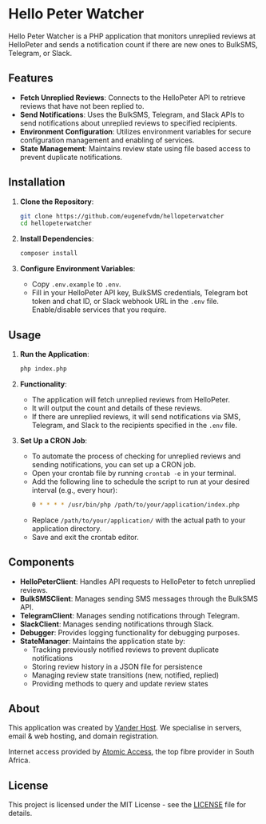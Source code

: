 # Hello Peter Watcher

Hello Peter Watcher is a PHP application that monitors unreplied reviews at HelloPeter and sends a notification count if there are new ones to BulkSMS, Telegram, or Slack.

## Features

- **Fetch Unreplied Reviews**: Connects to the HelloPeter API to retrieve reviews that have not been replied to.
- **Send Notifications**: Uses the BulkSMS, Telegram, and Slack APIs to send notifications about unreplied reviews to specified recipients.
- **Environment Configuration**: Utilizes environment variables for secure configuration management and enabling of services.
- **State Management**: Maintains review state using file based access to prevent duplicate notifications.

## Installation

1. **Clone the Repository**: 
   ```bash
   git clone https://github.com/eugenefvdm/hellopeterwatcher
   cd hellopeterwatcher
   ```

2. **Install Dependencies**:
   ```bash
   composer install
   ```

3. **Configure Environment Variables**:
   - Copy `.env.example` to `.env`.
   - Fill in your HelloPeter API key, BulkSMS credentials, Telegram bot token and chat ID, or Slack webhook URL in the `.env` file. Enable/disable services that you require.

## Usage

1. **Run the Application**:
   ```bash
   php index.php
   ```

2. **Functionality**:
   - The application will fetch unreplied reviews from HelloPeter.
   - It will output the count and details of these reviews.
   - If there are unreplied reviews, it will send notifications via SMS, Telegram, and Slack to the recipients specified in the `.env` file.

3. **Set Up a CRON Job**:
   - To automate the process of checking for unreplied reviews and sending notifications, you can set up a CRON job.
   - Open your crontab file by running `crontab -e` in your terminal.
   - Add the following line to schedule the script to run at your desired interval (e.g., every hour):
     ```bash
     0 * * * * /usr/bin/php /path/to/your/application/index.php
     ```
   - Replace `/path/to/your/application/` with the actual path to your application directory.
   - Save and exit the crontab editor.

## Components

- **HelloPeterClient**: Handles API requests to HelloPeter to fetch unreplied reviews.
- **BulkSMSClient**: Manages sending SMS messages through the BulkSMS API.
- **TelegramClient**: Manages sending notifications through Telegram.
- **SlackClient**: Manages sending notifications through Slack.
- **Debugger**: Provides logging functionality for debugging purposes.
- **StateManager**: Maintains the application state by:
  - Tracking previously notified reviews to prevent duplicate notifications
  - Storing review history in a JSON file for persistence
  - Managing review state transitions (new, notified, replied)
  - Providing methods to query and update review states

## About

This application was created by [Vander Host](https://vander.host). We specialise in servers, email & web hosting, and domain registration.

Internet access provided by [Atomic Access](https://atomic.co.za), the top fibre provider in South Africa.

## License

This project is licensed under the MIT License - see the [LICENSE](LICENSE) file for details.